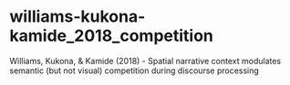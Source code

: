 # williams-kukona-kamide_2018_competition
Williams, Kukona, &amp; Kamide (2018) - Spatial narrative context modulates semantic (but not visual) competition during discourse processing
